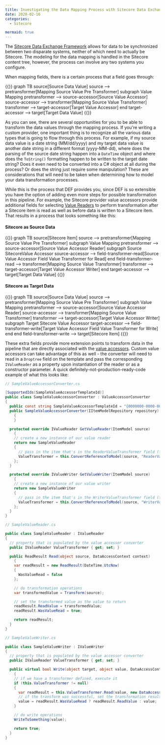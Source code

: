 ```yaml
---
title: Investigating the Data Mapping Process with Sitecore Data Exchange Framework
date: 2020-02-16
categories:
  - Sitecore

mermaid: true
---
```


The [Sitecore Data Exchange Framework](https://doc.sitecore.com/developers/def/40/data-exchange-framework/en/data-exchange-framework.html) allows for data to be synchronized between two disparate systems, neither of which need to actually be Sitecore. The modeling for the data mapping is handled in the Sitecore content tree, however, the process can involve any two systems you configure.

When mapping fields, there is a certain process that a field goes through:

{{<mermaid>}}
graph TB
source[Source Data Value]
source --> pretransformer[Mapping Source Value Pre Transformer]
subgraph Value Mapping
pretransformer --> source-accessor[Source Value Accessor]
source-accessor --> transformer[Mapping Source Value Transformer]
transformer --> target-accessor[Target Value Accessor]
end
target-accessor --> target[Target Data Value]
{{</mermaid>}}

As you can see, there are several opportunities for you to be able to transform the data values through the mapping process. If you're writing a custom provider, one important thing is to recognize all the various data types that is going to flow through this process. For example, if my source data value is a date string (MM/dd/yyyy) and my target data value is another date string in a different format (yyyy-MM-dd), where does the parsing of the source date string happen into a `DateTime` object and where does the `ToString()` formatting happen to be written to the target date string? Does it even need to be converted into a C# object at all during the process? Or does the string just require some manipulation? These are considerations that will need to be taken when determining how to model your data transformation processes.

While this is the process that DEF provides you, since DEF is so extensible you have the option of adding even more steps for possible transformation in this pipeline. For example, the Sitecore provider value accessors provide additional fields for selecting [Value Readers](https://doc.sitecore.com/developers/def/40/data-exchange-framework/en/value-reader.html) to perform transformation after a Sitecore item is read as well as before data is written to a Sitecore item. That results in a process that looks something like this:

#### Sitecore as Source Data

{{<mermaid>}}
graph TB
source[Sitecore Item]
source --> pretransformer[Mapping Source Value Pre Transformer]
subgraph Value Mapping
pretransformer --> source-accessor[Source Value Accessor Reader]
subgraph Source SitecoreValue Accessor
source-accessor --> field-transformer-read[Source Value Accessor Field Value Transformer for Read]
end
field-transformer-read --> transformer[Mapping Source Value Transformer]
transformer --> target-accessor[Target Value Accessor Writer]
end
target-accessor --> target[Target Data Value]
{{</mermaid>}}

#### Sitecore as Target Data

{{<mermaid>}}
graph TB
source[Source Data Value]
source --> pretransformer[Mapping Source Value Pre Transformer]
subgraph Value Mapping
pretransformer --> source-accessor[Source Value Accessor Reader]
source-accessor --> transformer[Mapping Source Value Transformer]
transformer --> target-accessor[Target Value Accessor Writer]
subgraph Target Sitecore Value Accessor
target-accessor --> field-transformer-write[Target Value Accessor Field Value Transformer for Write]
end
end
field-transformer-write --> target[Sitecore Item]
{{</mermaid>}}

These extra fields provide more extension points to transform data in the pipeline that are directly associated with the [value accessors](https://doc.sitecore.com/developers/def/40/data-exchange-framework/en/value-accessor.html). Custom value accessors can take advantage of this as well - the converter will need to read in a `Droptree` field on the template and pass the corresponding `IValueReader` as a property upon instantiation of the reader or as a constructor parameter. A quick definitely-not-production-ready-code example of what this looks like:

```csharp
// SampleValueAccessorConverter.cs

[SupportedIds(SampleValueAccessorTemplateId)]
public class SampleValueAccessorConverter : ValueAccessorConverter
{
  public const string SampleValueAccessorTemplateId = "{0000000-0000-0000-0000-0000000000000}";
  public SampleValueAccessorConverter(IItemModelRepository repository) : base(repository)
    {
    }

  protected override IValueReader GetValueReader(ItemModel source)
    {
    // create a new instance of our value reader
    return new SampleValueReader
    {
      // pass in the item that's in the ReaderValueTransformer field (from your value accessor template)
      ValueTransformer = this.ConvertReferenceToModel(source, "ReaderValueTransformer");
    };
  }

  protected override IValueWriter GetValueWriter(ItemModel source)
    {
    // create a new instance of our value writer
    return new SampleValueWriter
    {
      // pass in the item that's in the WriterValueTransformer field (from your value accessor template)
      ValueTransformer = this.ConvertReferenceToModel(source, "WriterValueTransformer");
    };
  }
}
```

```csharp
// SampleValueReader.cs

public class SampleValueReader : IValueReader
{
  // property that is populated by the value accessor converter
  public IValueReader ValueTransformer { get; set; }

  public ReadResult Read(object source, DataAccessContext context)
    {
    var readResult = new ReadResult(DateTime.UtcNow)
    {
      WasValueRead = false
    };

    // do transformation operations
    var transformedValue = Transform(source);

    // set the transformed value as the value to return
    readResult.ReadValue = transformedValue;
    readResult.WasValueRead = true;

    return readResult;
  }
}
```

```csharp
// SampleValueWriter.cs

public class SampleValueWriter : IValueWriter
{
  // property that is populated by the value accessor converter
  public IValueReader ValueTransformer { get; set; }

  public virtual bool Write(object target, object value, DataAccessContext context)
    {
    // if we have a transformer defined, execute it
    if (this.ValueTransformer != null)
    {
      var readResult = this.ValueTransformer.Read(value, new DataAccessContext());
      // if the transform was successful, set the transformation result as the value instead
      value = readResult.WasValueRead ? readResult.ReadValue : value;
    }

    // do write operations
    WriteToSomething(value);

    return true;
  }
}
```
